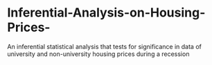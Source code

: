 # Inferential-Analysis-on-Housing-Prices-
An inferential statistical analysis that tests for significance in data of university and non-university housing prices during a recession
